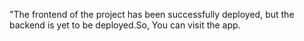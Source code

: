 "The frontend of the project has been successfully deployed, but the backend is yet to be deployed.So, You can visit the app.
